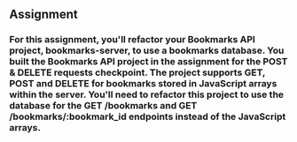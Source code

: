 ## Assignment

### For this assignment, you'll refactor your Bookmarks API project, bookmarks-server, to use a bookmarks database. You built the Bookmarks API project in the assignment for the POST & DELETE requests checkpoint. The project supports GET, POST and DELETE for bookmarks stored in JavaScript arrays within the server. You'll need to refactor this project to use the database for the GET /bookmarks and GET /bookmarks/:bookmark_id endpoints instead of the JavaScript arrays.
